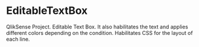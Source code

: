 # EditableTextBox
QlikSense Project. Editable Text Box. It also habilitates the text and applies different colors depending on the condition. Habilitates CSS for the layout of each line.
